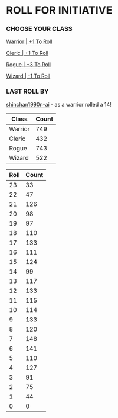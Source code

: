 # ROLL FOR INITIATIVE
### CHOOSE YOUR CLASS

[Warrior | +1 To Roll](https://github.com/benjaminsampica/benjaminsampica/issues/new?title=roll%7Cwarrior&body=Just+click+%27Create%27.)

[Cleric | +1 To Roll](https://github.com/benjaminsampica/benjaminsampica/issues/new?title=roll%7Ccleric&body=Just+click+%27Create%27.)

[Rogue | +3 To Roll](https://github.com/benjaminsampica/benjaminsampica/issues/new?title=roll%7Crogue&body=Just+click+%27Create%27.)

[Wizard | -1 To Roll](https://github.com/benjaminsampica/benjaminsampica/issues/new?title=roll%7Cwizard&body=Just+click+%27Create%27.)
### LAST ROLL BY
[shinchan1990n-ai](https://www.github.com/shinchan1990n-ai) - as a warrior rolled a 14!

|Class|Count|
|-|-|
|Warrior|749|
|Cleric|432|
|Rogue|743|
|Wizard|522|

|Roll|Count|
|-|-|
|23|33
|22|47
|21|126
|20|98
|19|97
|18|110
|17|133
|16|111
|15|124
|14|99
|13|117
|12|133
|11|115
|10|114
|9|133
|8|120
|7|148
|6|141
|5|110
|4|127
|3|91
|2|75
|1|44
|0|0
